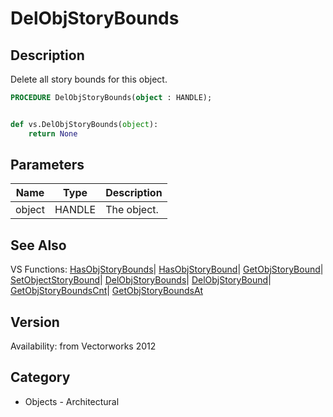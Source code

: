 # DelObjStoryBounds

## Description
Delete all story bounds for this object.

```pascal
PROCEDURE DelObjStoryBounds(object : HANDLE);
```

```python

def vs.DelObjStoryBounds(object):
    return None
```

## Parameters
|Name|Type|Description|
|---|---|---|
|object|HANDLE|The object.|

## See Also
VS Functions:
[HasObjStoryBounds](HasObjStoryBounds.md)| [HasObjStoryBound](HasObjStoryBound.md)| [GetObjStoryBound](GetObjStoryBound.md)| [SetObjectStoryBound](SetObjectStoryBound.md)| [DelObjStoryBounds](DelObjStoryBounds.md)| [DelObjStoryBound](DelObjStoryBound.md)| [GetObjStoryBoundsCnt](GetObjStoryBoundsCnt.md)| [GetObjStoryBoundsAt](GetObjStoryBoundsAt.md)

## Version
Availability: from Vectorworks 2012
## Category
* Objects - Architectural

